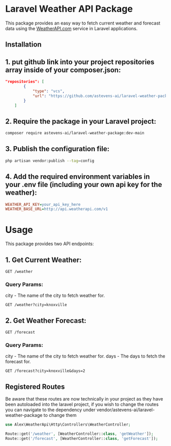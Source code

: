 # Laravel Weather API Package

This package provides an easy way to fetch current weather and forecast data using the [WeatherAPI.com](https://www.weatherapi.com/) service in Laravel applications.

## Installation

## 1. put github link into your project repositories array inside of your composer.json:
```json
"repositories": [
        {
            "type": "vcs",
            "url": "https://github.com/astevens-ai/laravel-weather-package"
        }
    ]
```
## 2. Require the package in your Laravel project:  
```sh
composer require astevens-ai/laravel-weather-package:dev-main
```
## 3. Publish the configuration file:
```sh
php artisan vendor:publish --tag=config
```
## 4. Add the required environment variables in your .env file (including your own api key for the weather):
```ini
WEATHER_API_KEY=your_api_key_here
WEATHER_BASE_URL=http://api.weatherapi.com/v1
```

# Usage
This package provides two API endpoints:
## 1. Get Current Weather:
```http
GET /weather
```
### Query Params:
city - The name of the city to fetch weather for.

```http
GET /weather?city=knoxville
```

## 2. Get Weather Forecast:
```http
GET /forecast
```

### Query Params:
city - The name of the city to fetch weather for.
days - The days to fetch the forecast for.

```http
GET /forecast?city=knoxville&days=2
```


## Registered Routes
Be aware that these routes are now technically in your project as they have been autoloaded into the laravel project, if you wish to change the routes you can navigate to the dependency under vendor/astevens-ai/laravel-weather-package to change them
``` php
use Alex\WeatherApi\Http\Controllers\WeatherController;

Route::get('/weather', [WeatherController::class, 'getWeather']);
Route::get('/forecast', [WeatherController::class, 'getForecast']);
```
